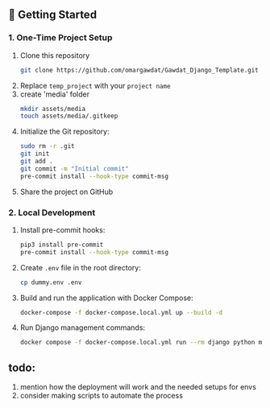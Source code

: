 ## 🚀 Getting Started

### 1. One-Time Project Setup

1. Clone this repository
    ```bash
    git clone https://github.com/omargawdat/Gawdat_Django_Template.git
    ```
2. Replace `temp_project` with your `project name`
3. create 'media' folder
    ```bash
    mkdir assets/media
    touch assets/media/.gitkeep
    ```
4. Initialize the Git repository:
   ```bash
   sudo rm -r .git
   git init
   git add .
   git commit -m "Initial commit"
   pre-commit install --hook-type commit-msg
   ```
5. Share the project on GitHub

### 2. Local Development

1. Install pre-commit hooks:
   ```bash
   pip3 install pre-commit
   pre-commit install --hook-type commit-msg
   ```

2. Create `.env` file in the root directory:
    ```bash
    cp dummy.env .env
    ```

3. Build and run the application with Docker Compose:
   ```bash
   docker-compose -f docker-compose.local.yml up --build -d
   ```

4. Run Django management commands:
   ```bash
   docker compose -f docker-compose.local.yml run --rm django python manage.py [command]
   ```

## todo:

1. mention how the deployment will work and the needed setups for envs
2. consider making scripts to automate the process
